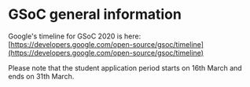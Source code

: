 # GSoC general information
Google's timeline for GSoC 2020 is here: [https://developers.google.com/open-source/gsoc/timeline](https://developers.google.com/open-source/gsoc/timeline)

Please note that the student application period starts on 16th March and ends on 31th March.
